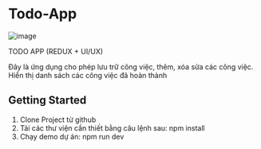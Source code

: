 # Todo-App

![image](https://github.com/user-attachments/assets/d94f5cc1-e723-4284-9f8e-f1a477cda42a)



TODO APP (REDUX + UI/UX)

Đây là ứng dụng cho phép lưu trữ công việc, thêm, xóa sửa các công việc. Hiển thị danh sách các công việc đã hoàn thành

## Getting Started

1. Clone Project từ github
2. Tải các thư viện cần thiết bằng câu lệnh sau: npm install
3. Chạy demo dự án: npm run dev
    




